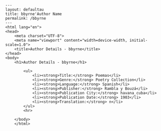 
    ---
    layout: defaultau
    title: bbyrne'Author Name 
    permalink: /bbyrne
    ---
    <html lang="en">
    <head>
        <meta charset="UTF-8">
        <meta name="viewport" content="width=device-width, initial-scale=1.0">
        <title>Author Details - bbyrne</title>
    </head>
    <body>
        <h1>Author Details - bbyrne</h1>
        
            <ul>
                <li><strong>Title:</strong> Poemas</li>
                <li><strong>Genre:</strong> Poetry Collection</li>
                <li><strong>Language:</strong> Spanish</li>
                <li><strong>Publisher:</strong> Rambla y Bouzá</li>
                <li><strong>Publication City:</strong> havana_cuba</li>
                <li><strong>Publication Date:</strong> 1903</li>
                <li><strong>Translation:</strong> n</li>
            </ul>
            <hr>
            
        </body>
        </html>
        